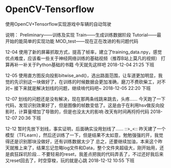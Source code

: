 ﻿# OpenCV-Tensorflow
使用OpenCV+Tensorflow实现游戏中车辆的自动驾驶

说明：
Preliminary——训练及实现
Train——生成训练数据阶段
Tutorial——最开始的能简单的实现功能
MOD_test——现在正在改进的有问题代码


12-04
使用了新的屏幕抓取方式，提高了帧率，建立了training_data.npy，感觉优点难度，应该看一些关于神经网络训练的基础视频（推荐B站上莫凡的视频）
打算再补一补关于Python基础的书籍
今天就先这样吧
2018-12-04   21:25   下班

12-05
使用直方图反向投影bitwise_and()，选出路面范围，让车道更加明显，我觉的先识别这一块做好了，在训练的时候数据会更加准确，磨刀不费砍柴工，对不对~
接下来就是解决划线的问题，继续啃代码吧~
2018-12-05   22:20   下班

12-07
划线的问题还是没有解决，现在那两条线跳来跳去，头疼......
今天跑了一下代码，发现识别效果好了，但是图像的帧数变低了。这是由于在利用hsv做反向投影时，计算量增加了导致的，但是也没太大的影响
改天有时间再捋捋代码
2018-12-07  20:36    下班

12-12
暂时先放下划线，事实证明，后面确实没用划线了......   ::>_<::
昨天建了一个模型（TFLearn），然后还训练了一下，但是结果不太如意，勉勉强强的开，我觉得还是识别那块没做好，还有训练数据太少了
总之，还要继续加油，本来这个昨天就推上来了，结果忘记忽略log文件和Data，整个文件夹超级大，刚开始用，还是疯狂踩坑阶段...
不要轻易的reset，我差点把我的代码弄丢了，不过还好我后来又reset回去了，时空穿梭，玩的就是心跳
2018-12-12  10:55    下班
